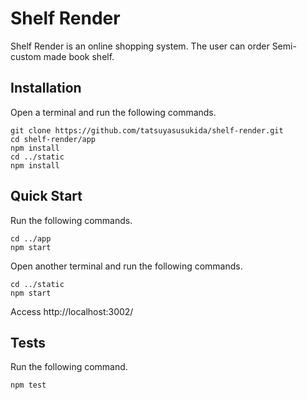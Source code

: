 # Shelf Render

Shelf Render is an online shopping system.
The user can order Semi-custom made book shelf.



## Installation

Open a terminal and run the following commands.

```shell
git clone https://github.com/tatsuyasusukida/shelf-render.git
cd shelf-render/app
npm install
cd ../static
npm install
```



## Quick Start

Run the following commands.

```shell
cd ../app
npm start
```

Open another terminal and run the following commands.

```shell
cd ../static
npm start
```

Access http://localhost:3002/



## Tests

Run the following command.

```shell
npm test
```
